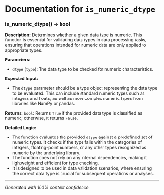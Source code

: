 # Documentation for `is_numeric_dtype`

### is_numeric_dtype() -> bool

**Description:**
Determines whether a given data type is numeric. This function is essential for validating data types in data processing tasks, ensuring that operations intended for numeric data are only applied to appropriate types.

**Parameters:**
- `dtype` (`type`): The data type to be checked for numeric characteristics.

**Expected Input:**
- The `dtype` parameter should be a type object representing the data type to be evaluated. This can include standard numeric types such as integers and floats, as well as more complex numeric types from libraries like NumPy or pandas.

**Returns:**
`bool`: Returns `True` if the provided data type is classified as numeric; otherwise, it returns `False`.

**Detailed Logic:**
- The function evaluates the provided `dtype` against a predefined set of numeric types. It checks if the type falls within the categories of integers, floating-point numbers, or any other types recognized as numeric by the underlying library.
- The function does not rely on any internal dependencies, making it lightweight and efficient for type checking.
- It is designed to be used in data validation scenarios, where ensuring the correct data type is crucial for subsequent operations or analyses.

---
*Generated with 100% context confidence*
